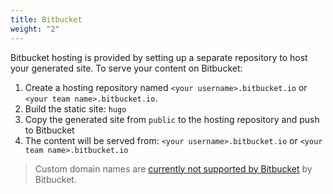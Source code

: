```yaml
---
title: Bitbucket
weight: "2"
---
```


Bitbucket hosting is provided by setting up a separate repository to host your generated site. To serve your content on Bitbucket:

1. Create a hosting repository named `<your username>.bitbucket.io` or `<your team name>.bitbucket.io`.
2. Build the static site: `hugo`
3. Copy the generated site from `public` to the hosting repository and push to Bitbucket
4. The content will be served from: `<your username>.bitbucket.io` or `<your team name>.bitbucket.io` 

> Custom domain names are [currently not supported by Bitbucket](https://bitbucket.org/site/master/issues/3641/custom-domain-repo-url-without-user-name) by Bitbucket.